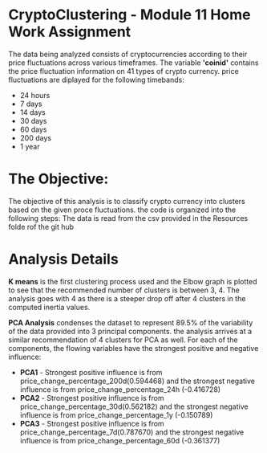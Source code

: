 # CryptoClustering - Module 11 Home Work Assignment

The data being analyzed consists of cryptocurrencies according to their price fluctuations across various timeframes. The variable **'coinid'** contains the price fluctuation information on 41 types of crypto currency. price fluctuations are diplayed for the following timebands:
* 24 hours
* 7 days
* 14 days
* 30 days
* 60 days
* 200 days 
* 1 year

# The Objective:
The objective of this analysis is to classify crypto currency into clusters based on the given proce fluctuations.
the code is organized into the following steps:
The data is read from the csv provided in the Resources folde rof the git hub

# Analysis Details
**K means** is the first clustering process used and the Elbow graph is plotted to see that the recommended number of clusters is between 3, 4. The analysis goes with 4 as there is a steeper drop off after 4 clusters in the computed inertia values.

**PCA Analysis** condenses the dataset to represent 89.5% of the variability of the data provided into 3 principal components. the analysis arrives at a similar recommendation of 4 clusters for PCA as well. 
For each of the components, the flowing variables have the strongest positive and negative influence:
* **PCA1** - Strongest positive influence is from price_change_percentage_200d(0.594468) and the strongest negative influence is from price_change_percentage_24h (-0.416728)
* **PCA2** - Strongest positive influence is from price_change_percentage_30d(0.562182) and the strongest negative influence is from price_change_percentage_1y (-0.150789)
* **PCA3** - Strongest positive influence is from price_change_percentage_7d(0.787670) and the strongest negative influence is from price_change_percentage_60d (-0.361377)
